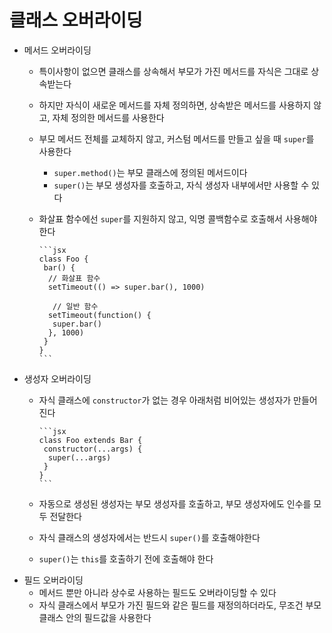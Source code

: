 # 클래스 오버라이딩

- 메서드 오버라이딩
  - 특이사항이 없으면 클래스를 상속해서 부모가 가진 메서드를 자식은 그대로 상속받는다
  - 하지만 자식이 새로운 메서드를 자체 정의하면, 상속받은 메서드를 사용하지 않고, 자체 정의한 메서드를 사용한다
  - 부모 메서드 전체를 교체하지 않고, 커스텀 메서드를 만들고 싶을 때 `super`를 사용한다
    - `super.method()`는 부모 클래스에 정의된 메서드이다
    - `super()`는 부모 생성자를 호출하고, 자식 생성자 내부에서만 사용할 수 있다
  - 화살표 함수에선 `super`를 지원하지 않고, 익명 콜백함수로 호출해서 사용해야 한다

        ```jsx
        class Foo {
         bar() {
          // 화살표 함수
          setTimeout(() => super.bar(), 1000)
         
           // 일반 함수 
          setTimeout(function() {
           super.bar()
          }, 1000)
         }
        }
        ```

- 생성자 오버라이딩
  - 자식 클래스에 `constructor`가 없는 경우 아래처럼 비어있는 생성자가 만들어진다

        ```jsx
        class Foo extends Bar {
         constructor(...args) {
          super(...args)
         }
        }
        ```

  - 자동으로 생성된 생성자는 부모 생성자를 호출하고, 부모 생성자에도 인수를 모두 전달한다
  - 자식 클래스의 생성자에서는 반드시 `super()`를 호출해야한다
  - `super()`는 `this`를 호출하기 전에 호출해야 한다
- 필드 오버라이딩
  - 메서드 뿐만 아니라 상수로 사용하는 필드도 오버라이딩할 수 있다
  - 자식 클래스에서 부모가 가진 필드와 같은 필드를 재정의하더라도, 무조건 부모 클래스 안의 필드값을 사용한다
